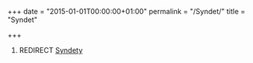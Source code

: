 +++
date = "2015-01-01T00:00:00+01:00"
permalink = "/Syndet/"
title = "Syndet"

+++

1.  REDIRECT [Syndety](/atopedia/Syndety "wikilink")
